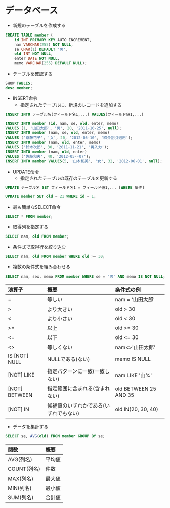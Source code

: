 # データベース

- 新規のテーブルを作成する

``` sql
CREATE TABLE member (
	id INT PRIMARY KEY AUTO_INCREMENT,
	nam VARCHAR(255) NOT NULL,
	se CHAR(1) DEFAULT '男',
	old INT NOT NULL,
	enter DATE NOT NULL,
	memo VARCHAR(255) DEFAULT NULL);
```
- テーブルを確認する

``` sql
SHOW TABLES;
desc member;
```
- INSERT命令
	- 指定されたテーブルに、新規のレコードを追加する

``` sql
INSERT INTO テーブル名(フィールド名1,...) VALUES(フィールド値1,...)
```
``` sql
INSERT INTO member (id, nam, se, old, enter, memo)
VALUES (1, '山田太郎', '男', 20, '2011-10-25', null);
INSERT INTO member (nam, se, old, enter, memo)
VALUES ('斎藤花子', '女', 20, '2012-05-10', '紹介割引適用');
INSERT INTO member (nam, old, enter, memo)
VALUES ('鈴木次郎', 30, '2011-11-21', '再入力');
INSERT INTO member (nam, old, enter)
VALUES ('佐藤和夫', 40, '2012-05--07');
INSERT INTO member VALUES(5, '山本和美', '女', 32, '2012-06-01', null);
```

- UPDATE命令
	- 指定されたテーブルの既存のテーブルを更新する

``` sql
UPDATE テーブル名 SET フィールド名1 = フィールド値1,... [WHERE 条件]
```

``` sql
UPDATE member SET old = 21 WHERE id = 1;
```

- 最も簡単なSELECT命令

``` sql
SELECT * FROM member;
```

- 取得列を指定する

``` sql
SELECT nam, old FROM member;
```

- 条件式で取得行を絞り込む

``` sql
SELECT nam, old FROM member WHERE old >= 30;
```

- 複数の条件式を組み合わせる

``` sql
SELECT nam, sex, memo FROM member WHERE se = '男' AND memo IS NOT NULL;
```

| 演算子 | 概要 | 条件式の例 |
|:-------|:-----|:----------|
|=|等しい|nam = '山田太郎'|
|>|より大きい|old > 30|
|<|より小さい|old < 30|
|>=|以上|old >= 30|
|<=|以下|old <= 30|
|<>|等しくない|nam<>'山田太郎'|
|IS [NOT] NULL|NULLである(ない)|memo IS NULL|
|[NOT] LIKE|指定パターンに一致(一致しない)|nam LIKE '山%'|
|[NOT] BETWEEN|指定範囲に含まれる(含まれない)|old BETWEEN 25 AND 35|
|[NOT] IN|候補値のいずれかである(いずれでもない)|old IN(20, 30, 40)|

- データを集計する

``` sql
SELECT se, AVG(old) FROM member GROUP BY se;
```

| 関数 | 概要 |
|:-----|:-----|
|AVG(列名)|平均値|
|COUNT(列名)|件数|
|MAX(列名)|最大値|
|MIN(列名)|最小値|
|SUM(列名)|合計値|